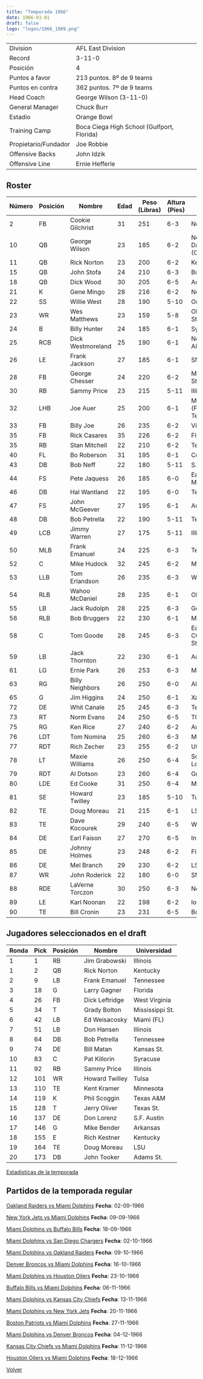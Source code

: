 ```yaml
---
title: "Temporada 1966"
date: 1966-01-01
draft: false
logo: "logos/1966_1969.png"
---
```


|                      |                      |
|-------------------------|---------------------------|
| Division               | AFL East Division            |
| Record                 | 3-11-0              |
| Posición               | 4            |
| Puntos a favor         | 213 puntos. 8º de 9 teams           |
| Puntos en contra       | 362 puntos. 7º de 9 teams       |
| Head Coach             | George Wilson (3-11-0)               |
| General Manager        | Chuck Burr      |
| Estadio                | Orange Bowl             |
| Training Camp          | Boca Ciega High School (Gulfport, Florida)        |
| Propietario/Fundador | Joe Robbie |
| Offensive Backs | John Idzik |
| Offensive Line | Ernie Hefferle |


## Roster

| Número | Posición | Nombre           | Edad | Peso (Libras) | Altura (Píes) | Universidad          |
|--------|----------|------------------|------|---------------|---------------|----------------------|
| 2 | FB | Cookie Gilchrist | 31 | 251 | 6-3 | None |
| 10 | QB | George Wilson | 23 | 185 | 6-2 | Notre Dame,Xavier (OH) |
| 11 | QB | Rick Norton | 23 | 200 | 6-2 | Kentucky |
| 15 | QB | John Stofa | 24 | 210 | 6-3 | Buffalo |
| 18 | QB | Dick Wood | 30 | 205 | 6-5 | Auburn |
| 21 | K | Gene Mingo | 28 | 216 | 6-2 | None |
| 22 | SS | Willie West | 28 | 190 | 5-10 | Oregon |
| 23 | WR | Wes Matthews | 23 | 159 | 5-8 | Oklahoma St.,NE State (OK) |
| 24 | B | Billy Hunter | 24 | 185 | 6-1 | Syracuse |
| 25 | RCB | Dick Westmoreland | 25 | 190 | 6-1 | North Carolina A&T |
| 26 | LE | Frank Jackson | 27 | 185 | 6-1 | SMU |
| 28 | FB | George Chesser | 24 | 220 | 6-2 | Mississippi,Delta St. |
| 30 | RB | Sammy Price | 23 | 215 | 5-11 | Illinois |
| 32 | LHB | Joe Auer | 25 | 200 | 6-1 | Miami (FL),Georgia Tech |
| 33 | FB | Billy Joe | 26 | 235 | 6-2 | Villanova |
| 35 | FB | Rick Casares | 35 | 226 | 6-2 | Florida |
| 35 | RB | Stan Mitchell | 22 | 210 | 6-2 | Tennessee |
| 40 | FL | Bo Roberson | 31 | 195 | 6-1 | Cornell |
| 43 | DB | Bob Neff | 22 | 180 | 5-11 | S.F. Austin |
| 44 | FS | Pete Jaquess | 26 | 185 | 6-0 | Eastern New Mexico |
| 46 | DB | Hal Wantland | 22 | 195 | 6-0 | Tennessee |
| 47 | FS | John McGeever | 27 | 195 | 6-1 | Auburn |
| 48 | DB | Bob Petrella | 22 | 190 | 5-11 | Tennessee |
| 49 | LCB | Jimmy Warren | 27 | 175 | 5-11 | Illinois |
| 50 | MLB | Frank Emanuel | 24 | 225 | 6-3 | Tennessee |
| 52 | C | Mike Hudock | 32 | 245 | 6-2 | Miami (FL) |
| 53 | LLB | Tom Erlandson | 26 | 235 | 6-3 | Washington St. |
| 54 | RLB | Wahoo McDaniel | 28 | 235 | 6-1 | Oklahoma |
| 55 | LB | Jack Rudolph | 28 | 225 | 6-3 | Georgia Tech |
| 56 | RLB | Bob Bruggers | 22 | 230 | 6-1 | Minnesota |
| 58 | C | Tom Goode | 28 | 245 | 6-3 | East Mississippi CC,Mississippi St. |
| 59 | LB | Jack Thornton | 22 | 230 | 6-1 | Auburn |
| 61 | LG | Ernie Park | 26 | 253 | 6-3 | McMurry |
| 63 | RG | Billy Neighbors | 26 | 250 | 6-0 | Alabama |
| 65 | G | Jim Higgins | 24 | 250 | 6-1 | Xavier (OH) |
| 72 | DE | Whit Canale | 25 | 245 | 6-3 | Tennessee |
| 73 | RT | Norm Evans | 24 | 250 | 6-5 | TCU |
| 75 | RG | Ken Rice | 27 | 240 | 6-2 | Auburn |
| 76 | LDT | Tom Nomina | 25 | 260 | 6-3 | Miami (OH) |
| 77 | RDT | Rich Zecher | 23 | 255 | 6-2 | Utah St. |
| 78 | LT | Maxie Williams | 26 | 250 | 6-4 | Southeastern Louisiana |
| 79 | RDT | Al Dotson | 23 | 260 | 6-4 | Grambling St. |
| 80 | LDE | Ed Cooke | 31 | 250 | 6-4 | Maryland |
| 81 | SE | Howard Twilley | 23 | 185 | 5-10 | Tulsa |
| 82 | TE | Doug Moreau | 21 | 215 | 6-1 | LSU |
| 83 | TE | Dave Kocourek | 29 | 240 | 6-5 | Wisconsin |
| 84 | DE | Earl Faison | 27 | 270 | 6-5 | Indiana |
| 85 | DE | Johnny Holmes | 23 | 248 | 6-2 | Florida A&M |
| 86 | DE | Mel Branch | 29 | 230 | 6-2 | LSU |
| 87 | WR | John Roderick | 22 | 180 | 6-0 | SMU |
| 88 | RDE | LaVerne Torczon | 30 | 250 | 6-3 | Nebraska |
| 89 | LE | Karl Noonan | 22 | 198 | 6-2 | Iowa |
| 90 | TE | Bill Cronin | 23 | 231 | 6-5 | Boston Col. |


## Jugadores seleccionados en el draft

| Ronda | Pick | Posición | Nombre           | Universidad          |
|-------|------|----------|------------------|----------------------|
| 1 | 1 | RB | Jim Grabowski | Illinois |
| 1 | 2 | QB | Rick Norton | Kentucky |
| 2 | 9 | LB | Frank Emanuel | Tennessee |
| 3 | 18 | G | Larry Gagner | Florida |
| 4 | 26 | FB | Dick Leftridge | West Virginia |
| 5 | 34 | T | Grady Bolton | Mississippi St. |
| 6 | 42 | LB | Ed Weisacosky | Miami (FL) |
| 7 | 51 | LB | Don Hansen | Illinois |
| 8 | 64 | DB | Bob Petrella | Tennessee |
| 9 | 74 | DE | Bill Matan | Kansas St. |
| 10 | 83 | C | Pat Killorin | Syracuse |
| 11 | 92 | RB | Sammy Price | Illinois |
| 12 | 101 | WR | Howard Twilley | Tulsa |
| 13 | 110 | TE | Kent Kramer | Minnesota |
| 14 | 119 | K | Phil Scoggin | Texas A&M |
| 15 | 128 | T | Jerry Oliver | Texas St. |
| 16 | 137 | DE | Don Lorenz | S.F. Austin |
| 17 | 146 | G | Mike Bender | Arkansas |
| 18 | 155 | E | Rich Kestner | Kentucky |
| 19 | 164 | TE | Doug Moreau | LSU |
| 20 | 173 | DB | John Tooker | Adams St. |



[Estadisticas de la temporada](/historia/stats/1966)

## Partidos de la temporada regular

[Oakland Raiders vs Miami Dolphins](/historia/games/oak-mia-19660902) **Fecha**: 02-09-1966

[New York Jets vs Miami Dolphins](/historia/games/nyj-mia-19660909) **Fecha**: 09-09-1966

[Miami Dolphins vs Buffalo Bills](/historia/games/mia-buf-19660918) **Fecha**: 18-09-1966

[Miami Dolphins vs San Diego Chargers](/historia/games/mia-sd-19661002) **Fecha**: 02-10-1966

[Miami Dolphins vs Oakland Raiders](/historia/games/mia-oak-19661009) **Fecha**: 09-10-1966

[Denver Broncos vs Miami Dolphins](/historia/games/den-mia-19661016) **Fecha**: 16-10-1966

[Miami Dolphins vs Houston Oilers](/historia/games/mia-hou-19661023) **Fecha**: 23-10-1966

[Buffalo Bills vs Miami Dolphins](/historia/games/buf-mia-19661106) **Fecha**: 06-11-1966

[Miami Dolphins vs Kansas City Chiefs](/historia/games/mia-kc-19661113) **Fecha**: 13-11-1966

[Miami Dolphins vs New York Jets](/historia/games/mia-nyj-19661120) **Fecha**: 20-11-1966

[Boston Patriots vs Miami Dolphins](/historia/games/bos-mia-19661127) **Fecha**: 27-11-1966

[Miami Dolphins vs Denver Broncos](/historia/games/mia-den-19661204) **Fecha**: 04-12-1966

[Kansas City Chiefs vs Miami Dolphins](/historia/games/kc-mia-19661211) **Fecha**: 11-12-1966

[Houston Oilers vs Miami Dolphins](/historia/games/hou-mia-19661218) **Fecha**: 18-12-1966





[Volver](/historia)
